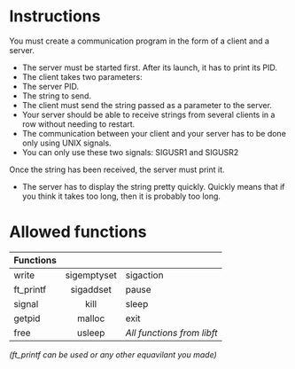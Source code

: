 # Instructions
You must create a communication program in the form of a client and a server.
 - The server must be started first. After its launch, it has to print its PID.
 - The client takes two parameters:
 - The server PID.
 - The string to send.
 - The client must send the string passed as a parameter to the server.
 - Your server should be able to receive strings from several clients in a row without
needing to restart.
 - The communication between your client and your server has to be done only using
UNIX signals.
 - You can only use these two signals: SIGUSR1 and SIGUSR2

Once the string has been received, the server must print it.
 - The server has to display the string pretty quickly. Quickly means that if you think
it takes too long, then it is probably too long.

# Allowed functions
| Functions     |				|				|	
| ------------- |:-------------:|:--------------|
| write			|sigemptyset	|sigaction			
| ft_printf		|sigaddset		|pause
| signal		|kill			|sleep
| getpid		|malloc			|exit
| free			|usleep			|*All functions from libft*

*(ft_printf can be used or any other equavilant you made)*